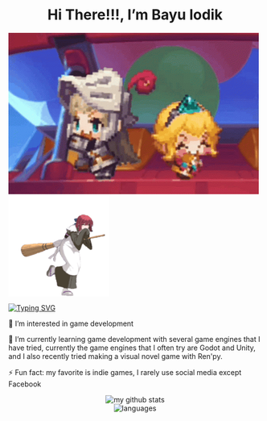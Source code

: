 
<h1 align="center"> Hi There!!!, I’m Bayu <span color="000">lodik</span></h1>

<img  src="https://github.com/Bayulodik/Bayulodik/blob/main/guardian-tales.gif" /> 

  <img src="https://github.com/lluuvvii/lluuvvii/blob/main/kohaku-melty-blood.gif" alt="Kohaku" width="200" height="200" align="center" />

  <a href="https://git.io/typing-svg"><img src="https://readme-typing-svg.demolab.com?font=Fira+Code&duration=2000&pause=1000&color=00fffa&background=FFFFFF00&center=false&vCenter=true&random=false&width=435&lines=young+programmer;A+game+developer;flexible+and+dynamic+principle;Casual+Gamer;Loraine+husband;lofi+and+phonk+Music+Enjoyer" alt="Typing SVG" /></a>


<p> 👀 I’m interested in game development </p>

<p> 🌱 I’m currently learning game development
  with several game engines that I have tried,
  currently the game engines that I often try
  are Godot and Unity, and I also recently tried
  making a visual novel game with Ren'py. </p>
  
<p> ⚡ Fun fact:
  my favorite is indie games,
  I rarely use social media except Facebook </p>

<p align="center">
    <img src="https://github-readme-stats.vercel.app/api?username=bayulodik&show_icons=true&theme=radical" alt="my github stats" width="420"/>
<br/>
<img src="https://github-readme-stats.vercel.app/api/top-langs/?username=bayulodik&hide=css,tsql,blade,%20jupyter+notebook&langs_count=10&theme=radical&layout=compact" alt="languages" height="165">
    </p>

<!---
Bayulodik/Bayulodik is a ✨ special ✨ repository because its `README.md` (this file) appears on your GitHub profile.
You can click the Preview link to take a look at your changes.
--->

